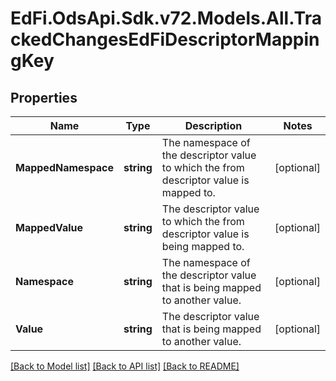 # EdFi.OdsApi.Sdk.v72.Models.All.TrackedChangesEdFiDescriptorMappingKey

## Properties

Name | Type | Description | Notes
------------ | ------------- | ------------- | -------------
**MappedNamespace** | **string** | The namespace of the descriptor value to which the from descriptor value is mapped to. | [optional] 
**MappedValue** | **string** | The descriptor value to which the from descriptor value is being mapped to. | [optional] 
**Namespace** | **string** | The namespace of the descriptor value that is being mapped to another value. | [optional] 
**Value** | **string** | The descriptor value that is being mapped to another value. | [optional] 

[[Back to Model list]](../../README.md#documentation-for-models) [[Back to API list]](../../README.md#documentation-for-api-endpoints) [[Back to README]](../../README.md)

